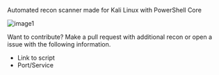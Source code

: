 Automated recon scanner made for Kali Linux with PowerShell Core

![image1](https://github.com/cube0x0/Security-Assessment/blob/master/Invoke-SniperCore/flow.png)


Want to contribute? 
Make a pull request with additional recon or open a issue with the following information. 
* Link to script 
* Port/Service 

